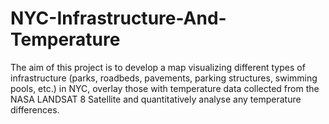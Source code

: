# NYC-Infrastructure-And-Temperature

The aim of this project is to develop a map visualizing different types of infrastructure (parks, roadbeds, pavements, parking structures, swimming pools, etc.) in NYC, overlay those with temperature data collected from the NASA LANDSAT 8 Satellite and quantitatively analyse any temperature differences. 
